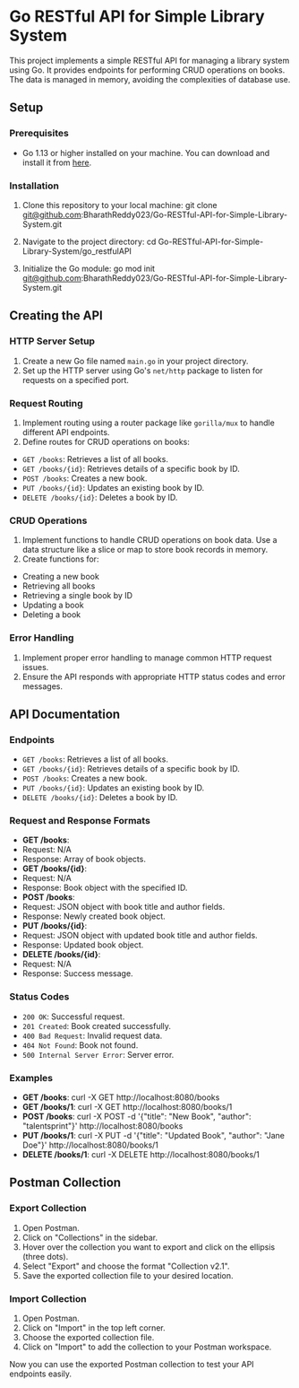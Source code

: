 # Go RESTful API for Simple Library System

This project implements a simple RESTful API for managing a library system using Go. It provides endpoints for performing CRUD operations on books. The data is managed in memory, avoiding the complexities of database use.

## Setup

### Prerequisites
- Go 1.13 or higher installed on your machine. You can download and install it from [here](https://golang.org/dl/).

### Installation
1. Clone this repository to your local machine:
git clone git@github.com:BharathReddy023/Go-RESTful-API-for-Simple-Library-System.git

2. Navigate to the project directory:
cd Go-RESTful-API-for-Simple-Library-System/go_restfulAPI
3. Initialize the Go module:
    go mod init git@github.com:BharathReddy023/Go-RESTful-API-for-Simple-Library-System.git


## Creating the API

### HTTP Server Setup
1. Create a new Go file named `main.go` in your project directory.
2. Set up the HTTP server using Go's `net/http` package to listen for requests on a specified port.

### Request Routing
1. Implement routing using a router package like `gorilla/mux` to handle different API endpoints.
2. Define routes for CRUD operations on books:
- `GET /books`: Retrieves a list of all books.
- `GET /books/{id}`: Retrieves details of a specific book by ID.
- `POST /books`: Creates a new book.
- `PUT /books/{id}`: Updates an existing book by ID.
- `DELETE /books/{id}`: Deletes a book by ID.

### CRUD Operations
1. Implement functions to handle CRUD operations on book data. Use a data structure like a slice or map to store book records in memory.
2. Create functions for:
- Creating a new book
- Retrieving all books
- Retrieving a single book by ID
- Updating a book
- Deleting a book

### Error Handling
1. Implement proper error handling to manage common HTTP request issues.
2. Ensure the API responds with appropriate HTTP status codes and error messages.

## API Documentation

### Endpoints
- `GET /books`: Retrieves a list of all books.
- `GET /books/{id}`: Retrieves details of a specific book by ID.
- `POST /books`: Creates a new book.
- `PUT /books/{id}`: Updates an existing book by ID.
- `DELETE /books/{id}`: Deletes a book by ID.

### Request and Response Formats
- **GET /books**:
- Request: N/A
- Response: Array of book objects.
- **GET /books/{id}**:
- Request: N/A
- Response: Book object with the specified ID.
- **POST /books**:
- Request: JSON object with book title and author fields.
- Response: Newly created book object.
- **PUT /books/{id}**:
- Request: JSON object with updated book title and author fields.
- Response: Updated book object.
- **DELETE /books/{id}**:
- Request: N/A
- Response: Success message.

### Status Codes
- `200 OK`: Successful request.
- `201 Created`: Book created successfully.
- `400 Bad Request`: Invalid request data.
- `404 Not Found`: Book not found.
- `500 Internal Server Error`: Server error.

### Examples
- **GET /books**:
curl -X GET http://localhost:8080/books
- **GET /books/1**:
curl -X GET http://localhost:8080/books/1
- **POST /books**:
curl -X POST -d '{"title": "New Book", "author": "talentsprint"}' http://localhost:8080/books
- **PUT /books/1**:
curl -X PUT -d '{"title": "Updated Book", "author": "Jane Doe"}' http://localhost:8080/books/1
- **DELETE /books/1**:
curl -X DELETE http://localhost:8080/books/1


## Postman Collection

### Export Collection
1. Open Postman.
2. Click on "Collections" in the sidebar.
3. Hover over the collection you want to export and click on the ellipsis (three dots).
4. Select "Export" and choose the format "Collection v2.1".
5. Save the exported collection file to your desired location.

### Import Collection
1. Open Postman.
2. Click on "Import" in the top left corner.
3. Choose the exported collection file.
4. Click on "Import" to add the collection to your Postman workspace.

Now you can use the exported Postman collection to test your API endpoints easily.
